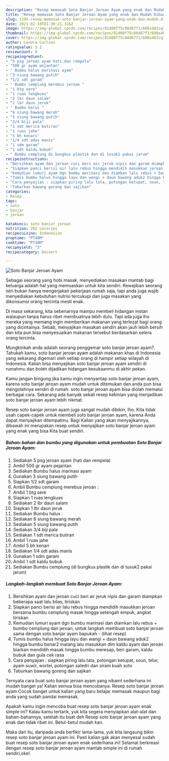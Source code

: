 ```yaml
---
description: "Resep memasak Soto Banjar Jeroan Ayam yang enak dan Mudah Dibuat"
title: "Resep memasak Soto Banjar Jeroan Ayam yang enak dan Mudah Dibuat"
slug: 1195-resep-memasak-soto-banjar-jeroan-ayam-yang-enak-dan-mudah-dibuat
date: 2021-02-10T01:30:21.316Z
image: https://img-global.cpcdn.com/recipes/81d00f75c00d67f1/680x482cq70/soto-banjar-jeroan-ayam-foto-resep-utama.jpg
thumbnail: https://img-global.cpcdn.com/recipes/81d00f75c00d67f1/680x482cq70/soto-banjar-jeroan-ayam-foto-resep-utama.jpg
cover: https://img-global.cpcdn.com/recipes/81d00f75c00d67f1/680x482cq70/soto-banjar-jeroan-ayam-foto-resep-utama.jpg
author: Lenora Carlson
ratingvalue: 3.2
reviewcount: 9
recipeingredient:
- "5 psg jeroan ayam hati dan rempela"
- "500 gr ayam pejantan"
- " Bumbu halus marinasi ayam"
- "3 siung bawang putih"
- "1/2 sdt garam"
- " Bumbu cemplung merebus jeroan "
- "1 btg sere"
- "1 ruas lengkuas"
- "2 lbr daun salam"
- "1 lbr daun jeruk"
- " Bumbu halus "
- "6 siung bawang merah"
- "5 siung bawang putih"
- "3/4 biji pala"
- "1 sdt merica butiran"
- "1 ruas jahe"
- "5 bh kenari"
- "1/4 sdt adas manis"
- "1 sdm garam"
- "1 sdt kaldu bubuk"
- " Bumbu cemplung di bungkus plastik dan di tusuk2 pakai jarum"
recipeinstructions:
- "Bersihkan ayam dan jeroan cuci beri air jeruk nipis dan garam diampkan beberapa saat lalu bilas, tiriskan"
- "Siapkan panci berisi air lalu rebus hingga mendidih masukkan jeroan bersama bumbu cemplung masak hingga setengah empuk, angkat tiriskan"
- "Kemudian lumuri ayam dgn bumbu marinasi dan diamkan lalu rebus + bumbu cemplung dan jeroan, untuk langkah membuat soto banjar jeroan sama dengan soto banjar ayam bapukah           (lihat resep)"
- "Tumis bumbu halus hingga layu dan wangi + daun bawang aduk2 hingga bumbu benar2 matang lalu masukkan dlm kaldu ayam dan jeroan biarkan mendidih masak hingga bumbu meresap, beri garam, kaldu bubuk dan gula cek rasa"
- "Cara penyajian : siapkan piring lalu tata, potongan ketupat, soun, telur, ayam suwir, wortel, potongan saledri dan siram kuah soto"
- "Taburkan bawang goreng dan sajikan"
categories:
- Resep
tags:
- soto
- banjar
- jeroan

katakunci: soto banjar jeroan 
nutrition: 292 calories
recipecuisine: Indonesian
preptime: "PT40M"
cooktime: "PT30M"
recipeyield: "3"
recipecategory: Dessert

---
```



![Soto Banjar Jeroan Ayam](https://img-global.cpcdn.com/recipes/81d00f75c00d67f1/680x482cq70/soto-banjar-jeroan-ayam-foto-resep-utama.jpg)

Sebagai seorang yang hobi masak, menyediakan masakan mantab bagi keluarga adalah hal yang memuaskan untuk kita sendiri. Kewajiban seorang istri bukan hanya mengerjakan pekerjaan rumah saja, tapi anda juga wajib menyediakan kebutuhan nutrisi tercukupi dan juga masakan yang dikonsumsi orang tercinta mesti enak.

Di masa  sekarang, kita sebenarnya mampu membeli hidangan instan walaupun tanpa harus ribet membuatnya lebih dulu. Tapi ada juga lho mereka yang memang ingin memberikan makanan yang terlezat bagi orang yang dicintainya. Sebab, menyajikan masakan sendiri akan jauh lebih bersih dan kita pun bisa menyesuaikan makanan tersebut berdasarkan selera orang tercinta. 



Mungkinkah anda adalah seorang penggemar soto banjar jeroan ayam?. Tahukah kamu, soto banjar jeroan ayam adalah makanan khas di Indonesia yang sekarang digemari oleh setiap orang di hampir setiap wilayah di Indonesia. Kalian bisa menyajikan soto banjar jeroan ayam sendiri di rumahmu dan boleh dijadikan hidangan kesukaanmu di akhir pekan.

Kamu jangan bingung jika kamu ingin menyantap soto banjar jeroan ayam, karena soto banjar jeroan ayam mudah untuk ditemukan dan anda pun bisa mengolahnya sendiri di rumah. soto banjar jeroan ayam bisa diolah memalui berbagai cara. Sekarang ada banyak sekali resep kekinian yang menjadikan soto banjar jeroan ayam lebih nikmat.

Resep soto banjar jeroan ayam juga sangat mudah dibikin, lho. Kita tidak usah capek-capek untuk membeli soto banjar jeroan ayam, karena Anda dapat menyajikan ditempatmu. Bagi Kalian yang akan menyajikannya, dibawah ini merupakan resep untuk menyajikan soto banjar jeroan ayam yang enak yang bisa Kita buat sendiri.

<!--inarticleads1-->

##### Bahan-bahan dan bumbu yang digunakan untuk pembuatan Soto Banjar Jeroan Ayam:

1. Sediakan 5 psg jeroan ayam (hati dan rempela)
1. Ambil 500 gr ayam pejantan
1. Sediakan  Bumbu halus marinasi ayam
1. Gunakan 3 siung bawang putih
1. Siapkan 1/2 sdt garam
1. Ambil  Bumbu cemplung merebus jeroan :
1. Ambil 1 btg sere
1. Siapkan 1 ruas lengkuas
1. Sediakan 2 lbr daun salam
1. Siapkan 1 lbr daun jeruk
1. Sediakan  Bumbu halus :
1. Sediakan 6 siung bawang merah
1. Sediakan 5 siung bawang putih
1. Sediakan 3/4 biji pala
1. Sediakan 1 sdt merica butiran
1. Ambil 1 ruas jahe
1. Ambil 5 bh kenari
1. Sediakan 1/4 sdt adas manis
1. Gunakan 1 sdm garam
1. Ambil 1 sdt kaldu bubuk
1. Sediakan  Bumbu cemplung (di bungkus plastik dan di tusuk2 pakai jarum)




<!--inarticleads2-->

##### Langkah-langkah membuat Soto Banjar Jeroan Ayam:

1. Bersihkan ayam dan jeroan cuci beri air jeruk nipis dan garam diampkan beberapa saat lalu bilas, tiriskan
1. Siapkan panci berisi air lalu rebus hingga mendidih masukkan jeroan bersama bumbu cemplung masak hingga setengah empuk, angkat tiriskan
1. Kemudian lumuri ayam dgn bumbu marinasi dan diamkan lalu rebus + bumbu cemplung dan jeroan, untuk langkah membuat soto banjar jeroan sama dengan soto banjar ayam bapukah -           (lihat resep)
1. Tumis bumbu halus hingga layu dan wangi + daun bawang aduk2 hingga bumbu benar2 matang lalu masukkan dlm kaldu ayam dan jeroan biarkan mendidih masak hingga bumbu meresap, beri garam, kaldu bubuk dan gula cek rasa
1. Cara penyajian : siapkan piring lalu tata, potongan ketupat, soun, telur, ayam suwir, wortel, potongan saledri dan siram kuah soto
1. Taburkan bawang goreng dan sajikan




Ternyata cara buat soto banjar jeroan ayam yang nikamt sederhana ini mudah banget ya! Kalian semua bisa mencobanya. Resep soto banjar jeroan ayam Cocok banget untuk kalian yang baru belajar memasak maupun bagi anda yang sudah pandai memasak.

Apakah kamu ingin mencoba buat resep soto banjar jeroan ayam enak simple ini? Kalau kamu tertarik, yuk kita segera menyiapkan alat-alat dan bahan-bahannya, setelah itu buat deh Resep soto banjar jeroan ayam yang enak dan tidak ribet ini. Betul-betul mudah kan. 

Maka dari itu, daripada anda berfikir lama-lama, yuk kita langsung bikin resep soto banjar jeroan ayam ini. Pasti kalian gak akan menyesal sudah buat resep soto banjar jeroan ayam enak sederhana ini! Selamat berkreasi dengan resep soto banjar jeroan ayam mantab simple ini di rumah sendiri,oke!.

